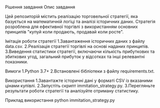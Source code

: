 Рішення завдання
Опис завдання

Цей репозиторій містить реалізацію торговельної стратегії, яка базується на математичній логіці та аналізі історичних даних. Стратегія розроблена для ефективної торгівлі з використанням основних принципів "купуй коли продають, продавай коли росте".

Імітація роботи стратегії
    1.Завантаження історичних даних з файлу data.csv.
    2.Реалізація стратегії торгівлі на основі наданих принципів.
    3.Виведення статистики стратегії, включаючи кількість прибуткових та збиткових угод, загальний прибуток у відсотках та інші релевантні показники.

Вимоги
    1.Python 3.7+
    2.Встановлені бібліотеки з файлу requirements.txt.

Використання
    1.Завантажте історичні дані у форматі CSV із вказаними цінами купівлі.
    2.Запустіть скрипт immitation_strategy.py.
    3.Перегляньте результати роботи стратегії та аналізуйте отриману статистику.

Приклад використання
    python immitation_strategy.py
